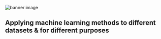 ![banner image](https://www.wordstream.com/wp-content/uploads/2021/07/machine-learning1-1.png)


## Applying machine learning methods to different datasets & for different purposes

